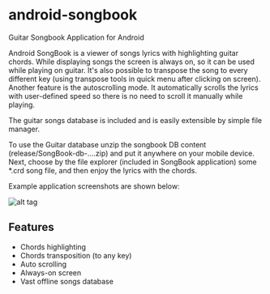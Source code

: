 # android-songbook
Guitar Songbook Application for Android

Android SongBook is a viewer of songs lyrics with highlighting guitar chords.
While displaying songs the screen is always on, so it can be used while playing on guitar.
It's also possible to transpose the song to every different key (using transpose tools in quick menu after clicking on screen).
Another feature is the autoscrolling mode. It automatically scrolls the lyrics with user-defined speed so there is no need to scroll it manually while playing.

The guitar songs database is included and is easily extensible by simple file manager.

To use the Guitar database unzip the songbook DB content (release/SongBook-db-....zip) and put it anywhere on your mobile device.
Next, choose by the file explorer (included in SongBook application) some \*.crd song file, and then enjoy the lyrics with the chords.

Example application screenshots are shown below:

![alt tag](https://github.com/igrek51/android-songbook/blob/master/wiki/songbook-04-mix.png)

## Features

* Chords highlighting
* Chords transposition (to any key)
* Auto scrolling
* Always-on screen
* Vast offline songs database
